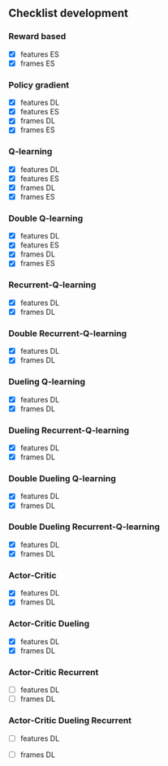 ## Checklist development

### Reward based
- [x] features ES
- [x] frames ES

### Policy gradient
- [x] features DL
- [x] features ES
- [x] frames DL
- [x] frames ES

### Q-learning
- [x] features DL
- [x] features ES
- [x] frames DL
- [x] frames ES

### Double Q-learning
- [x] features DL
- [x] features ES
- [x] frames DL
- [x] frames ES

### Recurrent-Q-learning
- [x] features DL
- [x] frames DL

### Double Recurrent-Q-learning
- [x] features DL
- [x] frames DL

### Dueling Q-learning
- [x] features DL
- [x] frames DL

### Dueling Recurrent-Q-learning
- [x] features DL
- [x] frames DL

### Double Dueling Q-learning
- [x] features DL
- [x] frames DL

### Double Dueling Recurrent-Q-learning
- [x] features DL
- [x] frames DL

### Actor-Critic
- [x] features DL
- [x] frames DL

### Actor-Critic Dueling
- [x] features DL
- [x] frames DL

### Actor-Critic Recurrent
- [ ] features DL
- [ ] frames DL

### Actor-Critic Dueling Recurrent
- [ ] features DL
- [ ] frames DL



